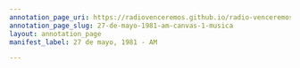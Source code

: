 ```yaml
---
annotation_page_uri: https://radiovenceremos.github.io/radio-venceremos-espanol-1/annotations/27-de-mayo-1981-am-canvas-1-musica.json
annotation_page_slug: 27-de-mayo-1981-am-canvas-1-musica
layout: annotation_page
manifest_label: 27 de mayo, 1981 - AM

---
```

